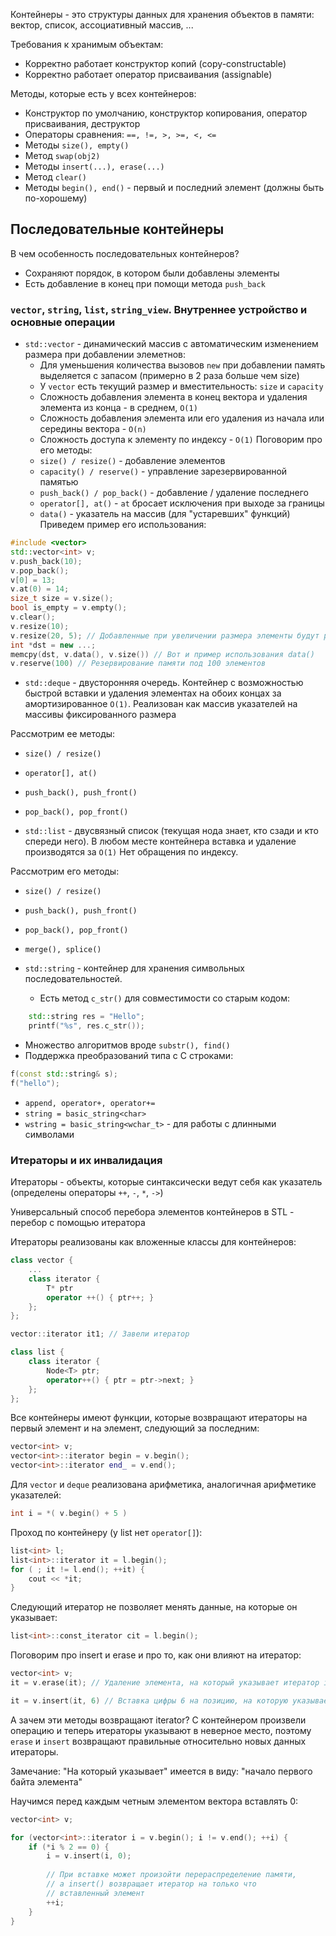 Контейнеры - это структуры данных для хранения объектов в памяти: вектор, список, ассоциативный массив, ...

Требования к хранимым объектам:
* Корректно работает конструктор копий (copy-constructable)
* Корректно работает оператор присваивания (assignable)

Методы, которые есть у всех контейнеров:
* Конструктор по умолчанию, конструктор копирования, оператор присваивания, деструктор
* Операторы сравнения: `==, !=, >, >=, <, <=`
* Методы `size(), empty()`
* Метод `swap(obj2)`
* Методы `insert(...), erase(...)`
* Метод `clear()`
* Методы `begin(), end()` - первый и последний элемент (должны быть по-хорошему)

## Последовательные контейнеры

В чем особенность последовательных контейнеров?
* Сохраняют порядок, в котором были добавлены элементы
* Есть добавление в конец при помощи метода `push_back`


### `vector`, `string`, `list`, `string_view`. Внутреннее устройство и основные операции

* `std::vector` - динамический массив с автоматическим изменением размера при добавлении элеметнов:
  * Для уменьшения количества вызовов `new` при добавлении память выделяется с запасом (примерно в 2 раза больше чем size)
  * У `vector` есть текущий размер и вместительность: `size` и `capacity`
  * Сложность добавления элемента в конец вектора и удаления элемента из конца - в среднем, `O(1)`
  * Сложность добавления элемента или его удаления из начала или середины вектора - `O(n)`
  * Сложность доступа к элементу по индексу - `O(1)`
Поговорим про его методы:
  * `size() / resize()` - добавление элементов
  * `capacity() / reserve()` - управление зарезервированной памятью
  * `push_back() / pop_back()` - добавление / удаление последнего
  * `operator[], at()` - `at` бросает исключения при выходе за границы
  * `data()` - указатель на массив (для "устаревших" функций)
Приведем пример его использования:
```c++
#include <vector>
std::vector<int> v;
v.push_back(10);
v.pop_back();
v[0] = 13;
v.at(0) = 14;
size_t size = v.size();
bool is_empty = v.empty();
v.clear();
v.resize(10);
v.resize(20, 5); // Добавленные при увеличении размера элементы будут равны 5 (такой метод работает только, если есть конструктор по умолчанию)
int *dst = new ...; 
memcpy(dst, v.data(), v.size()) // Вот и пример использования data()
v.reserve(100) // Резервирование памяти под 100 элементов
```

* `std::deque` - двусторонняя очередь. Контейнер с возможностью быстрой вставки и удаления элементах на обоих концах
за амортизированное `O(1)`. Реализован как массив указателей на массивы фиксированного размера

Рассмотрим ее методы:
* `size() / resize()`
* `operator[], at()`
* `push_back(), push_front()`
* `pop_back(), pop_front()`

* `std::list` - двусвязный список (текущая нода знает, кто сзади и кто спереди него). В любом месте контейнера вставка и удаление производятся за `O(1)`
Нет обращения по индексу.

Рассмотрим его методы:
* `size() / resize()`
* `push_back(), push_front()`
* `pop_back(), pop_front()`
* `merge(), splice()`

* `std::string` - контейнер для хранения символьных последовательностей.
  * Есть метод `c_str()` для совместимости со старым кодом:
```c++
    std::string res = "Hello";
    printf("%s", res.c_str());
  ```
  * Множество алгоритмов вроде `substr(), find()`
  * Поддержка преобразований типа с C строками:
```c++
f(const std::string& s);
f("hello");
```
  * `append, operator+, operator+=`
  * `string = basic_string<char>`
  * `wstring = basic_string<wchar_t>` - для работы с длинными символами
  
### Итераторы и их инвалидация

Итераторы - объекты, которые синтаксически ведут себя как указатель (определены операторы `++`, `-`, `*`, `->`)

Универсальный способ перебора элементов контейнеров в STL - перебор с помощью итератора

Итераторы реализованы как вложенные классы для контейнеров:
```c++
class vector {
    ...
    class iterator {
        T* ptr
        operator ++() { ptr++; }
    };
};

vector::iterator it1; // Завели итератор

class list {
    class iterator {
        Node<T> ptr;
        operator++() { ptr = ptr->next; }
    };
};
```

Все контейнеры имеют функции, которые возвращают итераторы на первый элемент и на элемент, следующий за последним:
```c++
vector<int> v;
vector<int>::iterator begin = v.begin();
vector<int>::iterator end_ = v.end();
```

Для `vector` и `deque` реализована арифметика, аналогичная арифметике указателей:
```c++
int i = *( v.begin() + 5 )
```

Проход по контейнеру (у list нет `operator[]`):
```c++
list<int> l;
list<int>::iterator it = l.begin();
for ( ; it != l.end(); ++it) {
    cout << *it;
}
```
Следующий итератор не позволяет менять данные, на которые он указывает:
```c++
list<int>::const_iterator cit = l.begin();
```

Поговорим про insert и erase и про то, как они влияют на итератор:
```c++
vector<int> v;
it = v.erase(it); // Удаление элемента, на который указывает итератор it

it = v.insert(it, 6) // Вставка цифры 6 на позицию, на которую указывает итератор it
```
А зачем эти методы возвращают iterator? С контейнером произвели операцию и теперь итераторы указывают в неверное место, поэтому `erase` и `insert` возвращают правильные относительно новых данных итераторы.

Замечание: "На который указывает" имеется в виду: "начало первого байта элемента"

Научимся перед каждым четным элементом вектора вставлять 0:
```c++
vector<int> v;

for (vector<int>::iterator i = v.begin(); i != v.end(); ++i) {
    if (*i % 2 == 0) {
        i = v.insert(i, 0);
        
        // При вставке может произойти перераспределение памяти, 
        // а insert() возвращает итератор на только что 
        // вставленный элемент
        ++i;
    }
}
```